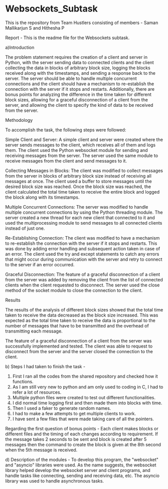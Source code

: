 # Websockets_Subtask
This is the repository from Team Hustlers consisting of members - Saman Mallikarjun S and Hithesha P


Report - This is the readme file for the Websockets subtask. 

a)Introduction

The problem statement requires the creation of a client and server in Python, with the server sending data to connected clients and the client collecting the data in blocks of arbitrary block size, logging the blocks received along with the timestamps, and sending a response back to the server. The server should be able to handle multiple concurrent connections and the client should have a mechanism to re-establish the connection with the server if it stops and restarts. Additionally, there are bonus points for analyzing the difference in the time taken for different block sizes, allowing for a graceful disconnection of a client from the server, and allowing the client to specify the kind of data to be received from the server.

Methodology

To accomplish the task, the following steps were followed:

Simple Client and Server: A simple client and server were created where the server sends messages to the client, which receives all of them and logs them. The client used the Python websocket module for sending and receiving messages from the server. The server used the same module to receive messages from the client and send messages to it.

Collecting Messages in Blocks: The client was modified to collect messages from the server in blocks of arbitrary block size instead of receiving all messages at once. The client used a buffer to store messages until the desired block size was reached. Once the block size was reached, the client calculated the total time taken to receive the entire block and logged the block along with its timestamps.

Multiple Concurrent Connections: The server was modified to handle multiple concurrent connections by using the Python threading module. The server created a new thread for each new client that connected to it and used the multiprocessing module to send messages to all connected clients instead of just one.

Re-Establishing Connection: The client was modified to have a mechanism to re-establish the connection with the server if it stops and restarts. This was done by adding error handling and subsequent action taken in case of an error. The client used the try and except statements to catch any errors that might occur during communication with the server and retry to connect to the server if an error occurred.

Graceful Disconnection: The feature of a graceful disconnection of a client from the server was added by removing the client from the list of connected clients when the client requested to disconnect. The server used the close method of the socket module to close the connection to the client.

Results

The results of the analysis of different block sizes showed that the total time taken to receive the data decreased as the block size increased. This was expected as the total time taken to receive the data is proportional to the number of messages that have to be transmitted and the overhead of transmitting each message.

The feature of a graceful disconnection of a client from the server was successfully implemented and tested. The client was able to request to disconnect from the server and the server closed the connection to the client.


b) Steps I had taken to finish the task -
1. First I ran all the codes from the shared repository and checked how it functions.
2. As I am still very new to python and am only used to coding in C, I had to refer a lot of resources. 
3. Multiple python files were created to test out different functionalities.
4. I did normal time logging first and then made them into blocks with time.
5. Then I used a faker to generate random names.
6. I had to make a few attempts to get multiple clients to work.
7. I have sent a few files that were made taking care of all the pointers.

Regarding the first question of bonus points - Each client makes blocks or different files and the timing of each changes according to requirement. If the message takes 2 seconds to be sent and block is created after 5 messages then the command to create the block is given at the 8th second when the 5th message is received.

d) Description of the modules - To develop this program, the "websocket" and "asyncio" libraries were used. As the name suggests, the websocket library helped develop the websocket server and client programs, and handle tasks like connecting, sending and receiving data, etc. The asyncio library was used to handle asynchronous tasks.
